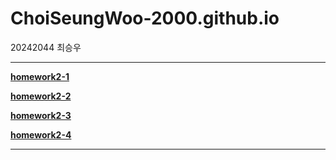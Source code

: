 # ChoiSeungWoo-2000.github.io

20242044 최승우

***

[**homework2-1**](https://ChoiSeungWoo-2000.github.io/homework2-1.html)

[**homework2-2**](https://ChoiSeungWoo-2000.github.io/homework2-2.html)

[**homework2-3**](https://ChoiSeungWoo-2000.github.io/homework2-3.html)

[**homework2-4**](https://ChoiSeungWoo-2000.github.io/homework2-4.html)

***
